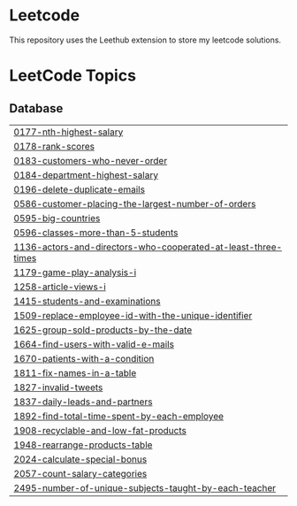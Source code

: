 # Leetcode

This repository uses the Leethub extension to store my leetcode solutions.

<!---LeetCode Topics Start-->
# LeetCode Topics
## Database
|  |
| ------- |
| [0177-nth-highest-salary](https://github.com/LorenzNacilla/Leetcode/tree/master/0177-nth-highest-salary) |
| [0178-rank-scores](https://github.com/LorenzNacilla/Leetcode/tree/master/0178-rank-scores) |
| [0183-customers-who-never-order](https://github.com/LorenzNacilla/Leetcode/tree/master/0183-customers-who-never-order) |
| [0184-department-highest-salary](https://github.com/LorenzNacilla/Leetcode/tree/master/0184-department-highest-salary) |
| [0196-delete-duplicate-emails](https://github.com/LorenzNacilla/Leetcode/tree/master/0196-delete-duplicate-emails) |
| [0586-customer-placing-the-largest-number-of-orders](https://github.com/LorenzNacilla/Leetcode/tree/master/0586-customer-placing-the-largest-number-of-orders) |
| [0595-big-countries](https://github.com/LorenzNacilla/Leetcode/tree/master/0595-big-countries) |
| [0596-classes-more-than-5-students](https://github.com/LorenzNacilla/Leetcode/tree/master/0596-classes-more-than-5-students) |
| [1136-actors-and-directors-who-cooperated-at-least-three-times](https://github.com/LorenzNacilla/Leetcode/tree/master/1136-actors-and-directors-who-cooperated-at-least-three-times) |
| [1179-game-play-analysis-i](https://github.com/LorenzNacilla/Leetcode/tree/master/1179-game-play-analysis-i) |
| [1258-article-views-i](https://github.com/LorenzNacilla/Leetcode/tree/master/1258-article-views-i) |
| [1415-students-and-examinations](https://github.com/LorenzNacilla/Leetcode/tree/master/1415-students-and-examinations) |
| [1509-replace-employee-id-with-the-unique-identifier](https://github.com/LorenzNacilla/Leetcode/tree/master/1509-replace-employee-id-with-the-unique-identifier) |
| [1625-group-sold-products-by-the-date](https://github.com/LorenzNacilla/Leetcode/tree/master/1625-group-sold-products-by-the-date) |
| [1664-find-users-with-valid-e-mails](https://github.com/LorenzNacilla/Leetcode/tree/master/1664-find-users-with-valid-e-mails) |
| [1670-patients-with-a-condition](https://github.com/LorenzNacilla/Leetcode/tree/master/1670-patients-with-a-condition) |
| [1811-fix-names-in-a-table](https://github.com/LorenzNacilla/Leetcode/tree/master/1811-fix-names-in-a-table) |
| [1827-invalid-tweets](https://github.com/LorenzNacilla/Leetcode/tree/master/1827-invalid-tweets) |
| [1837-daily-leads-and-partners](https://github.com/LorenzNacilla/Leetcode/tree/master/1837-daily-leads-and-partners) |
| [1892-find-total-time-spent-by-each-employee](https://github.com/LorenzNacilla/Leetcode/tree/master/1892-find-total-time-spent-by-each-employee) |
| [1908-recyclable-and-low-fat-products](https://github.com/LorenzNacilla/Leetcode/tree/master/1908-recyclable-and-low-fat-products) |
| [1948-rearrange-products-table](https://github.com/LorenzNacilla/Leetcode/tree/master/1948-rearrange-products-table) |
| [2024-calculate-special-bonus](https://github.com/LorenzNacilla/Leetcode/tree/master/2024-calculate-special-bonus) |
| [2057-count-salary-categories](https://github.com/LorenzNacilla/Leetcode/tree/master/2057-count-salary-categories) |
| [2495-number-of-unique-subjects-taught-by-each-teacher](https://github.com/LorenzNacilla/Leetcode/tree/master/2495-number-of-unique-subjects-taught-by-each-teacher) |
<!---LeetCode Topics End-->